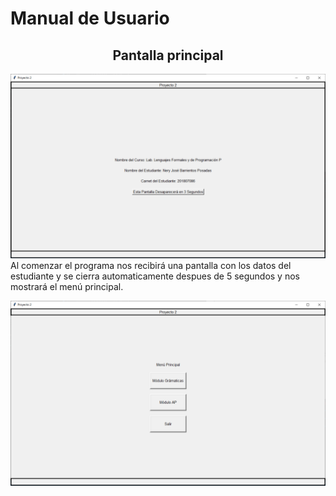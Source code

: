 # Manual de Usuario

<center><h2>Pantalla principal</h2></center>

![Pantalla principal](/imagenes/pantalla_principal.PNG "Figura 1")
Al comenzar el programa nos recibirá una pantalla con los datos del estudiante y se cierra automaticamente despues de 5 segundos y nos mostrará el menú principal.

![Menú Principal](/imagenes/menu_principal.PNG "Figura 2")